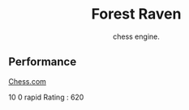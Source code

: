 <div align="center">
    <h1>Forest Raven</h1>
    <p>chess engine.</p>
</div>

## Performance
[Chess.com](https://www.chess.com/stats/overview/forest-raven)

10 0 rapid Rating : 620
